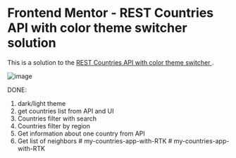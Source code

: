 # Frontend Mentor - REST Countries API with color theme switcher solution

This is a solution to the [REST Countries API with color theme switcher ](https://www.frontendmentor.io/challenges/rest-countries-api-with-color-theme-switcher-5cacc469fec04111f7b848ca).

![image](https://user-images.githubusercontent.com/20660693/213400767-9c08d68f-e3d5-45d7-8595-93c942c0a39e.png)

DONE:
1) dark/light theme
2) get countries list from API and UI
3) Countries filter with search
4) Countries filter by region
5) Get information about one country from API
6) Get list of neighbors
#   m y - c o u n t r i e s - a p p - w i t h - R T K  
 #   m y - c o u n t r i e s - a p p - w i t h - R T K  
 